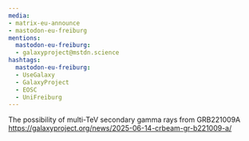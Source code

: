 ```yaml
---
media:
- matrix-eu-announce
- mastodon-eu-freiburg
mentions:
  mastodon-eu-freiburg:
  - galaxyproject@mstdn.science
hashtags:
  mastodon-eu-freiburg:
  - UseGalaxy
  - GalaxyProject
  - EOSC
  - UniFreiburg
---
```

The possibility of multi-TeV secondary gamma rays from GRB221009A
https://galaxyproject.org/news/2025-06-14-crbeam-gr-b221009-a/